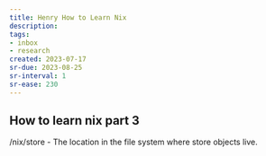 ```yaml
---
title: Henry How to Learn Nix
description:
tags:
- inbox
- research
created: 2023-07-17
sr-due: 2023-08-25
sr-interval: 1
sr-ease: 230
---
```


## How to learn nix part 3

/nix/store - The location in the file system where store objects live.

